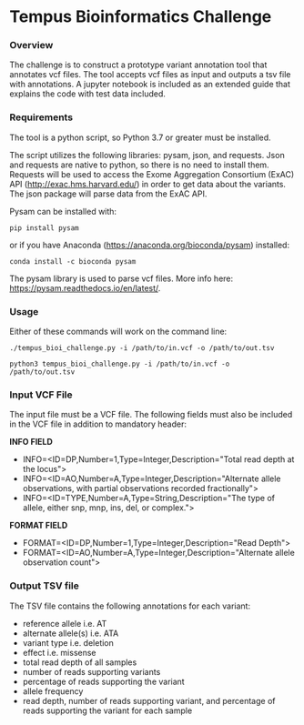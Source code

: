# Tempus Bioinformatics Challenge
### Overview
The challenge is to construct a prototype variant annotation tool that annotates vcf files. The tool accepts vcf files as input and outputs a tsv file with annotations. A jupyter notebook is included as an extended guide that explains the code with test data included. 

### Requirements
The tool is a python script, so Python 3.7 or greater must be installed.

The script utilizes the following libraries: pysam, json, and requests. 
Json and requests are native to python, so there is no need to install them. Requests will be used to access the Exome Aggregation Consortium (ExAC) API (http://exac.hms.harvard.edu/) in order to get data about the variants. The json package will parse data from the ExAC API.

Pysam can be installed with:
```{r eval=FALSE,echo=TRUE}
pip install pysam
```
or if you have Anaconda (https://anaconda.org/bioconda/pysam) installed:
```{r eval=False, echo=True}
conda install -c bioconda pysam
```
The pysam library is used to parse vcf files. More info here: https://pysam.readthedocs.io/en/latest/.
### Usage
Either of these commands will work on the command line:
```{r eval=FALSE,echo=TRUE}
./tempus_bioi_challenge.py -i /path/to/in.vcf -o /path/to/out.tsv
```
```{r eval=FALSE,echo=TRUE}
python3 tempus_bioi_challenge.py -i /path/to/in.vcf -o /path/to/out.tsv
```
### Input VCF File
The input file must be a VCF file. The following fields must also be included in the VCF file in addition to mandatory header:

**INFO FIELD**
- INFO=<ID=DP,Number=1,Type=Integer,Description="Total read depth at the locus">
- INFO=<ID=AO,Number=A,Type=Integer,Description="Alternate allele observations, with partial observations recorded fractionally">
- INFO=<ID=TYPE,Number=A,Type=String,Description="The type of allele, either snp, mnp, ins, del, or complex.">

**FORMAT FIELD**
- FORMAT=<ID=DP,Number=1,Type=Integer,Description="Read Depth">
- FORMAT=<ID=AO,Number=A,Type=Integer,Description="Alternate allele observation count">

### Output TSV file
The TSV file contains the following annotations for each variant: 
- reference allele i.e. AT
- alternate allele(s) i.e. ATA
- variant type i.e. deletion
- effect i.e. missense 
- total read depth of all samples
- number of reads supporting variants
- percentage of reads supporting the variant
- allele frequency
- read depth, number of reads supporting variant, and percentage of reads supporting the variant for each sample
